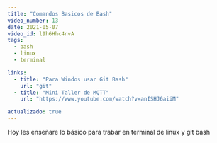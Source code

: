 ```yaml
---
title: "Comandos Basicos de Bash"
video_number: 13
date: 2021-05-07
video_id: l9h6Hhc4nvA
tags:
  - bash
  - linux
  - terminal

links:
  - title: "Para Windos usar Git Bash"
    url: "git"
  - title: "Mini Taller de MQTT"
    url: "https://www.youtube.com/watch?v=anISHJ6aiiM"

actualizado: true
---
```


Hoy les enseñare lo básico para trabar en terminal de linux y git bash
